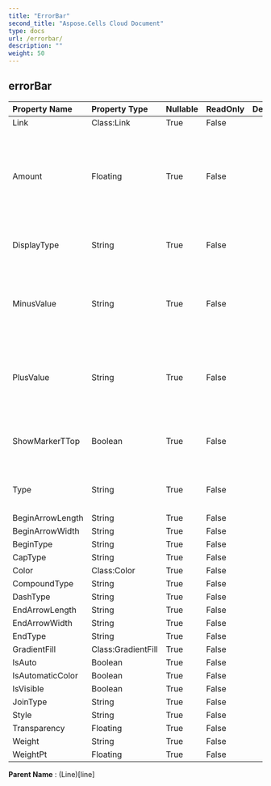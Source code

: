 ```yaml
---
title: "ErrorBar"
second_title: "Aspose.Cells Cloud Document"
type: docs
url: /errorbar/
description: ""
weight: 50
---
```


## **errorBar**

 

| Property Name | Property Type | Nullable |  ReadOnly | DefaultValue | Description | 
| :- | :- | :- |:- |  :- | :- |
| Link | Class:Link | True |  False |  |  |  
| Amount | Floating | True |  False |  | Represents amount of error bar.                         The amount must be greater than or equal to zero. |  
| DisplayType | String | True |  False |  | Represents error bar display type. |  
| MinusValue | String | True |  False |  | Represents negative error amount when error bar type is Custom. |  
| PlusValue | String | True |  False |  | Represents positive error amount when error bar type is Custom. |  
| ShowMarkerTTop | Boolean | True |  False |  | Indicates if formatting error bars with a T-top. |  
| Type | String | True |  False |  | Represents error bar amount type. |  
| BeginArrowLength | String | True |  False |  |  |  
| BeginArrowWidth | String | True |  False |  |  |  
| BeginType | String | True |  False |  |  |  
| CapType | String | True |  False |  |  |  
| Color | Class:Color | True |  False |  |  |  
| CompoundType | String | True |  False |  |  |  
| DashType | String | True |  False |  |  |  
| EndArrowLength | String | True |  False |  |  |  
| EndArrowWidth | String | True |  False |  |  |  
| EndType | String | True |  False |  |  |  
| GradientFill | Class:GradientFill | True |  False |  |  |  
| IsAuto | Boolean | True |  False |  |  |  
| IsAutomaticColor | Boolean | True |  False |  |  |  
| IsVisible | Boolean | True |  False |  |  |  
| JoinType | String | True |  False |  |  |  
| Style | String | True |  False |  |  |  
| Transparency | Floating | True |  False |  |  |  
| Weight | String | True |  False |  |  |  
| WeightPt | Floating | True |  False |  |  |  

**Parent Name** : (Line)[line]

